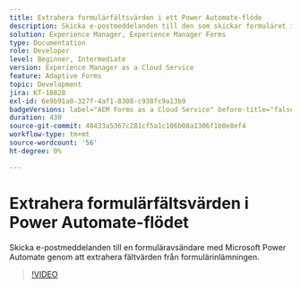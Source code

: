```yaml
---
title: Extrahera formulärfältsvärden i ett Power Automate-flöde
description: Skicka e-postmeddelanden till den som skickar formuläret i ett Microsoft Power Automate-arbetsflöde
solution: Experience Manager, Experience Manager Forms
type: Documentation
role: Developer
level: Beginner, Intermediate
version: Experience Manager as a Cloud Service
feature: Adaptive Forms
topic: Development
jira: KT-10828
exl-id: 6e9b91a0-327f-4af1-8308-c938fc9a13b9
badgeVersions: label="AEM Forms as a Cloud Service" before-title="false"
duration: 430
source-git-commit: 48433a5367c281cf5a1c106b08a1306f1b0e8ef4
workflow-type: tm+mt
source-wordcount: '56'
ht-degree: 0%

---
```


# Extrahera formulärfältsvärden i Power Automate-flödet

Skicka e-postmeddelanden till en formuläravsändare med Microsoft Power Automate genom att extrahera fältvärden från formulärinlämningen.

>[!VIDEO](https://video.tv.adobe.com/v/3431484?quality=12&learn=on&captions=swe)
